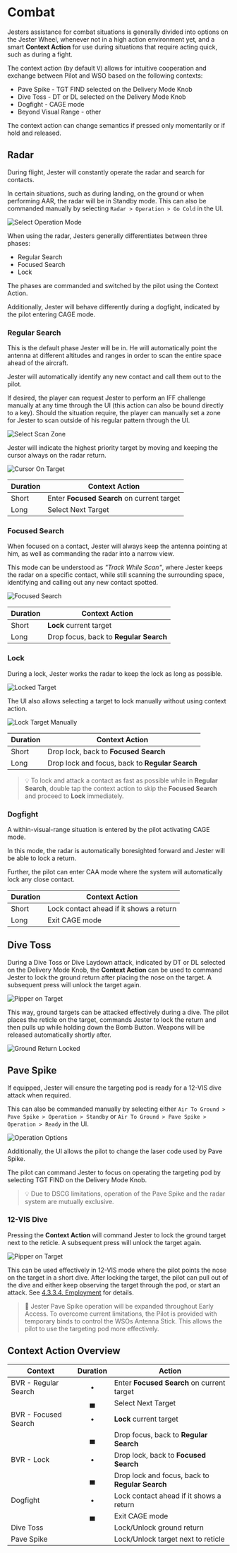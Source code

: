 # Combat

Jesters assistance for combat situations is generally divided into options on
the Jester Wheel, whenever not in a high action environment yet, and a smart
**Context Action** for use during situations that require acting quick, such as
during a fight.

The context action (by default <kbd>V</kbd>) allows for intuitive cooperation
and exchange between Pilot and WSO based on the following contexts:

- Pave Spike - TGT FIND selected on the Delivery Mode Knob
- Dive Toss - DT or DL selected on the Delivery Mode Knob
- Dogfight - CAGE mode
- Beyond Visual Range - other

The context action can change semantics if pressed only momentarily or if hold
and released.

## Radar

During flight, Jester will constantly operate the radar and search for contacts.

In certain situations, such as during landing, on the ground or when performing
AAR, the radar will be in Standby mode. This can also be commanded manually by
selecting `Radar > Operation > Go Cold` in the UI.

![Select Operation Mode](../img/jradar_operation_options.jpg)

When using the radar, Jesters generally differentiates between three phases:

- Regular Search
- Focused Search
- Lock

The phases are commanded and switched by the pilot using the Context Action.

Additionally, Jester will behave differently during a dogfight, indicated by the
pilot entering CAGE mode.

### Regular Search

This is the default phase Jester will be in. He will automatically point the
antenna at different altitudes and ranges in order to scan the entire space
ahead of the aircraft.

Jester will automatically identify any new contact and call them out to the
pilot.

If desired, the player can request Jester to perform an IFF challenge manually
at any time through the UI (this action can also be bound directly to a key).
Should the situation require, the player can manually set a zone for Jester to
scan outside of his regular pattern through the UI.

![Select Scan Zone](../img/jradar_select_zone.jpg)

Jester will indicate the highest priority target by moving and keeping the
cursor always on the radar return.

![Cursor On Target](../img/jradar_regular_search_cursor.jpg)

| Duration | Context Action                             |
| -------- | ------------------------------------------ |
| Short    | Enter **Focused Search** on current target |
| Long     | Select Next Target                         |

### Focused Search

When focused on a contact, Jester will always keep the antenna pointing at him,
as well as commanding the radar into a narrow view.

This mode can be understood as _"Track While Scan"_, where Jester keeps the
radar on a specific contact, while still scanning the surrounding space,
identifying and calling out any new contact spotted.

![Focused Search](../img/jradar_focused_search.jpg)

| Duration | Context Action                         |
| -------- | -------------------------------------- |
| Short    | **Lock** current target                |
| Long     | Drop focus, back to **Regular Search** |

### Lock

During a lock, Jester works the radar to keep the lock as long as possible.

![Locked Target](../img/jradar_locked.jpg)

The UI also allows selecting a target to lock manually without using context
action.

![Lock Target Manually](../img/jradar_lock_target_manually.jpg)

| Duration | Context Action                                  |
| -------- | ----------------------------------------------- |
| Short    | Drop lock, back to **Focused Search**           |
| Long     | Drop lock and focus, back to **Regular Search** |

> 💡 To lock and attack a contact as fast as possible while in **Regular
> Search**, double tap the context action to skip the **Focused Search** and
> proceed to **Lock** immediately.

### Dogfight

A within-visual-range situation is entered by the pilot activating CAGE mode.

In this mode, the radar is automatically boresighted forward and Jester will be
able to lock a return.

Further, the pilot can enter CAA mode where the system will automatically lock
any close contact.

| Duration | Context Action                          |
| -------- | --------------------------------------- |
| Short    | Lock contact ahead if it shows a return |
| Long     | Exit CAGE mode                          |

## Dive Toss

During a Dive Toss or Dive Laydown attack, indicated by DT or DL selected on the
Delivery Mode Knob, the **Context Action** can be used to command Jester to lock
the ground return after placing the nose on the target. A subsequent press will
unlock the target again.

![Pipper on Target](../img/jester_dive_toss_prepare.jpg)

This way, ground targets can be attacked effectively during a dive. The pilot
places the reticle on the target, commands Jester to lock the return and then
pulls up while holding down the Bomb Button. Weapons will be released
automatically shortly after.

![Ground Return Locked](../img/jester_dive_toss_locked.jpg)

## Pave Spike

If equipped, Jester will ensure the targeting pod is ready for a 12-VIS dive
attack when required.

This can also be commanded manually by selecting either
`Air To Ground > Pave Spike > Operation > Standby` or
`Air To Ground > Pave Spike > Operation > Ready` in the UI.

![Operation Options](../img/jpod_operation_options.jpg)

Additionally, the UI allows the pilot to change the laser code used by Pave
Spike.

The pilot can command Jester to focus on operating the targeting pod by
selecting TGT FIND on the Delivery Mode Knob.

> 💡 Due to DSCG limitations, operation of the Pave Spike and the radar system
> are mutually exclusive.

### 12-VIS Dive

Pressing the **Context Action** will command Jester to lock the ground target
next to the reticle. A subsequent press will unlock the target again.

![Pipper on Target](../img/jpod_12_vis_dive_lock.jpg)

This can be used effectively in 12-VIS mode where the pilot points the nose on
the target in a short dive. After locking the target, the pilot can pull out of
the dive and either keep observing the target through the pod, or start an
attack. See
[4.3.3.4. Employment](../stores/air_to_ground/bombs/employment.md#target-find---tgt-find)
for details.

> 🚧 Jester Pave Spike operation will be expanded throughout Early Access. To
> overcome current limitations, the Pilot is provided with temporary binds to
> control the WSOs Antenna Stick. This allows the pilot to use the targeting pod
> more effectively.

## Context Action Overview

| Context              | Duration | Action                                          |
| -------------------- | :------: | ----------------------------------------------- |
| BVR - Regular Search |    •     | Enter **Focused Search** on current target      |
|                      |    ▄     | Select Next Target                              |
| BVR - Focused Search |    •     | **Lock** current target                         |
|                      |    ▄     | Drop focus, back to **Regular Search**          |
| BVR - Lock           |    •     | Drop lock, back to **Focused Search**           |
|                      |    ▄     | Drop lock and focus, back to **Regular Search** |
| Dogfight             |    •     | Lock contact ahead if it shows a return         |
|                      |    ▄     | Exit CAGE mode                                  |
| Dive Toss            |          | Lock/Unlock ground return                       |
| Pave Spike           |          | Lock/Unlock target next to reticle              |
